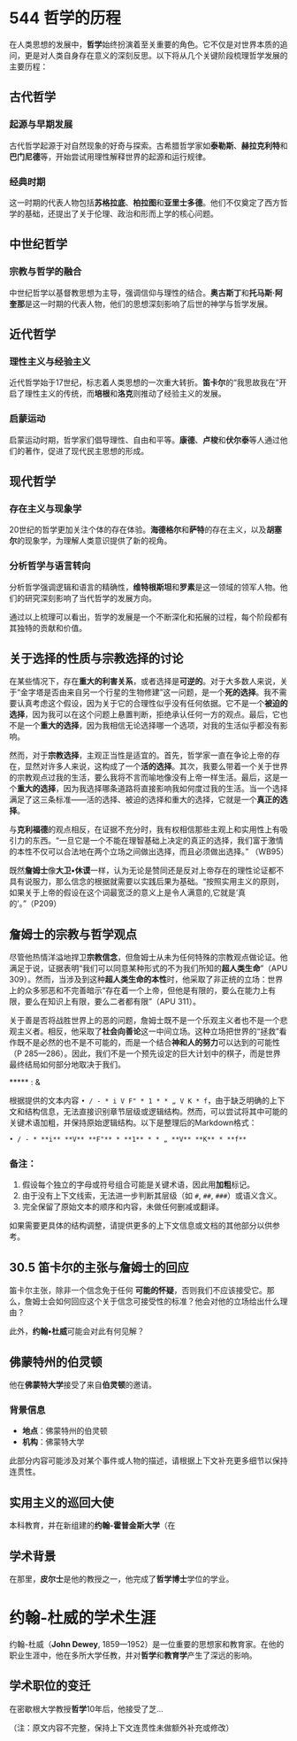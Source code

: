 # 544 哲学的历程

在人类思想的发展中，**哲学**始终扮演着至关重要的角色。它不仅是对世界本质的追问，更是对人类自身存在意义的深刻反思。以下将从几个关键阶段梳理哲学发展的主要历程：

## **古代哲学**

### 起源与早期发展
古代哲学起源于对自然现象的好奇与探索。古希腊哲学家如**泰勒斯**、**赫拉克利特**和**巴门尼德**等，开始尝试用理性解释世界的起源和运行规律。

### 经典时期
这一时期的代表人物包括**苏格拉底**、**柏拉图**和**亚里士多德**。他们不仅奠定了西方哲学的基础，还提出了关于伦理、政治和形而上学的核心问题。

## **中世纪哲学**

### 宗教与哲学的融合
中世纪哲学以基督教思想为主导，强调信仰与理性的结合。**奥古斯丁**和**托马斯·阿奎那**是这一时期的代表人物，他们的思想深刻影响了后世的神学与哲学发展。

## **近代哲学**

### 理性主义与经验主义
近代哲学始于17世纪，标志着人类思想的一次重大转折。**笛卡尔**的“我思故我在”开启了理性主义的传统，而**培根**和**洛克**则推动了经验主义的发展。

### 启蒙运动
启蒙运动时期，哲学家们倡导理性、自由和平等。**康德**、**卢梭**和**伏尔泰**等人通过他们的著作，促进了现代民主思想的形成。

## **现代哲学**

### 存在主义与现象学
20世纪的哲学更加关注个体的存在体验。**海德格尔**和**萨特**的存在主义，以及**胡塞尔**的现象学，为理解人类意识提供了新的视角。

### 分析哲学与语言转向
分析哲学强调逻辑和语言的精确性，**维特根斯坦**和**罗素**是这一领域的领军人物。他们的研究深刻影响了当代哲学的发展方向。

通过以上梳理可以看出，哲学的发展是一个不断深化和拓展的过程，每个阶段都有其独特的贡献和价值。

## 关于选择的性质与宗教选择的讨论

在某些情况下，存在**重大的利害关系**，或者选择是**可逆的**。对于大多数人来说，关于“金字塔是否由来自另一个行星的生物修建”这一问题，是一个**死的选择**。我不需要认真考虑这个假设，因为关于它的合理性似乎没有任何依据。它不是一个**被迫的选择**，因为我可以在这个问题上悬置判断，拒绝承认任何一方的观点。最后，它也不是一个**重大的选择**，因为我相信无论选择哪一个选项，对我的生活似乎都没有影响。

然而，对于**宗教选择**，主观正当性是适宜的。首先，哲学家一直在争论上帝的存在，显然对许多人来说，这构成了一个**活的选择**。其次，我要么带着一个关于世界的宗教观点过我的生活，要么我将不言而喻地像没有上帝一样生活。最后，这是一个**重大的选择**，因为我选择哪条道路将直接影响我如何度过我的生活。当一个选择满足了这三条标准——活的选择、被迫的选择和重大的选择，它就是一个**真正的选择**。

与**克利福德**的观点相反，在证据不充分时，我有权相信那些主观上和实用性上有吸引力的东西。“一旦它是一个不能在理智基础上决定的真正的选择，我们富于激情的本性不仅可以合法地在两个立场之间做出选择，而且必须做出选择。” （WB95）

既然**詹姆士**像**大卫•休谟**一样，认为无论是赞同还是反对上帝存在的理性论证都不具有说服力，那么信念的根据就需要以实践后果为基础。“按照实用主义的原则，如果关于上帝的假设在这个词最宽泛的意义上是令人满意的,它就是‘真的’。”（P209）

## 詹姆士的宗教与哲学观点

尽管他热情洋溢地捍卫**宗教信念**，但詹姆士从未为任何特殊的宗教观点做论证。他满足于说，证据表明“我们可以同意某种形式的不为我们所知的**超人类生命**”（APU 309）。然而，当涉及到这种**超人类生命的本性**时，他采取了非正统的立场：世界上的众多邪恶和不完善暗示“存在着一个上帝，但他是有限的，要么在能力上有限，要么在知识上有限，要么二者都有限”（APU 311）。

关于善是否将战胜世界上的恶的问题，詹姆士既不是一个乐观主义者也不是一个悲观主义者。相反，他采取了**社会向善论**这一中间立场。这种立场把世界的“拯救”看作既不是必然的也不是不可能的，而是一个结合**神和人的努力**可以达到的可能性（P 285—286）。因此，我们不是一个预先设定的巨大计划中的棋子，而是世界最终结局如何部分地取决于我们。

***** : &

根据提供的文本内容 `• / - * i V F" * 1 * * „ V K * f`，由于缺乏明确的上下文和结构信息，无法直接识别章节层级或逻辑结构。然而，可以尝试将其中可能的关键术语加粗，并保持原始逻辑结构。以下是整理后的Markdown格式：

```markdown
• / - * **i** **V** **F"** * **1** * * „ **V** **K** * **f**
```

### 备注：
1. 假设每个独立的字母或符号组合可能是关键术语，因此用**加粗**标记。
2. 由于没有上下文线索，无法进一步判断其层级（如 `#`, `##`, `###`）或语义含义。
3. 完全保留了原始文本的顺序和内容，未做任何删减或翻译。

如果需要更具体的结构调整，请提供更多的上下文信息或文档的其他部分以供参考。

## 30.5 笛卡尔的主张与詹姆士的回应

笛卡尔主张，除非一个信念免于任何 **可能的怀疑**，否则我们不应该接受它。那么，詹姆士会如何回应这个关于信念可接受性的标准？他会对他的立场给出什么理由？

此外，**约翰•杜威**可能会对此有何见解？

## 佛蒙特州的伯灵顿

他在**佛蒙特大学**接受了来自**伯灵顿**的邀请。  

### 背景信息

- **地点**：佛蒙特州的伯灵顿  
- **机构**：佛蒙特大学  

此部分内容可能涉及对某个事件或人物的描述，请根据上下文补充更多细节以保持连贯性。

## 实用主义的巡回大使

本科教育，并在新组建的**约翰-霍普金斯大学**（在

## 学术背景

在那里，**皮尔士**是他的教授之一，他完成了**哲学博士**学位的学业。

# 约翰-杜威的学术生涯

约翰-杜威（**John Dewey**, 1859—1952）是一位重要的思想家和教育家。在他的职业生涯中，他在多所大学任教，并对**哲学**和**教育学**产生了深远的影响。

## 学术职位的变迁

在密歇根大学教授**哲学**10年后，他接受了芝...  

（注：原文内容不完整，保持上下文连贯性未做额外补充或修改）